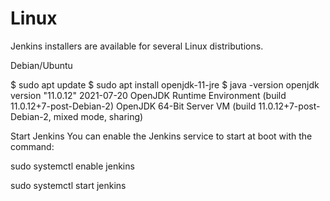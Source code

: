 # Linux 

Jenkins installers are available for several Linux distributions.

Debian/Ubuntu

$ sudo apt update
$ sudo apt install openjdk-11-jre
$ java -version
openjdk version "11.0.12" 2021-07-20
OpenJDK Runtime Environment (build 11.0.12+7-post-Debian-2)
OpenJDK 64-Bit Server VM (build 11.0.12+7-post-Debian-2, mixed mode, sharing)



Start Jenkins
You can enable the Jenkins service to start at boot with the command:


sudo systemctl enable jenkins


sudo systemctl start jenkins
